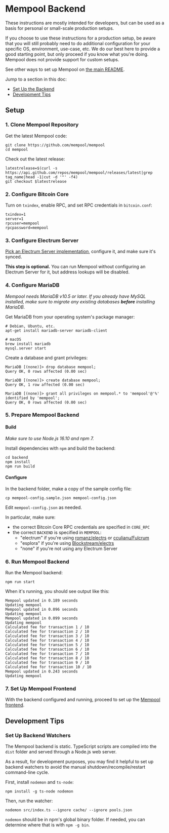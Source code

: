 # Mempool Backend

These instructions are mostly intended for developers, but can be used as a basis for personal or small-scale production setups. 

If you choose to use these instructions for a production setup, be aware that you will still probably need to do additional configuration for your specific OS, environment, use-case, etc. We do our best here to provide a good starting point, but only proceed if you know what you're doing. Mempool does not provide support for custom setups.

See other ways to set up Mempool on [the main README](/../../#installation-methods).

Jump to a section in this doc:
- [Set Up the Backend](#setup)
- [Development Tips](#development-tips)

## Setup

### 1. Clone Mempool Repository

Get the latest Mempool code:

```
git clone https://github.com/mempool/mempool
cd mempool
```

Check out the latest release:

```
latestrelease=$(curl -s https://api.github.com/repos/mempool/mempool/releases/latest|grep tag_name|head -1|cut -d '"' -f4)
git checkout $latestrelease
```

### 2. Configure Bitcoin Core

Turn on `txindex`, enable RPC, and set RPC credentials in `bitcoin.conf`:

```
txindex=1
server=1
rpcuser=mempool
rpcpassword=mempool
```

### 3. Configure Electrum Server

[Pick an Electrum Server implementation](https://mempool.space/docs/faq#address-lookup-issues), configure it, and make sure it's synced.

**This step is optional.** You can run Mempool without configuring an Electrum Server for it, but address lookups will be disabled.

### 4. Configure MariaDB

_Mempool needs MariaDB v10.5 or later. If you already have MySQL installed, make sure to migrate any existing databases **before** installing MariaDB._

Get MariaDB from your operating system's package manager:

```
# Debian, Ubuntu, etc.
apt-get install mariadb-server mariadb-client

# macOS
brew install mariadb
mysql.server start
```

Create a database and grant privileges:

```
MariaDB [(none)]> drop database mempool;
Query OK, 0 rows affected (0.00 sec)

MariaDB [(none)]> create database mempool;
Query OK, 1 row affected (0.00 sec)

MariaDB [(none)]> grant all privileges on mempool.* to 'mempool'@'%' identified by 'mempool';
Query OK, 0 rows affected (0.00 sec)
```

### 5. Prepare Mempool Backend

#### Build

_Make sure to use Node.js 16.10 and npm 7._

Install dependencies with `npm` and build the backend:

```
cd backend
npm install
npm run build
```

#### Configure

In the backend folder, make a copy of the sample config file:

```
cp mempool-config.sample.json mempool-config.json
```

Edit `mempool-config.json` as needed. 

In particular, make sure:
- the correct Bitcoin Core RPC credentials are specified in `CORE_RPC`
- the correct `BACKEND` is specified in `MEMPOOL`:
  - "electrum" if you're using [romanz/electrs](https://github.com/romanz/electrs) or [cculianu/Fulcrum](https://github.com/cculianu/Fulcrum)
  - "esplora" if you're using [Blockstream/electrs](https://github.com/Blockstream/electrs)
  - "none" if you're not using any Electrum Server

### 6. Run Mempool Backend

Run the Mempool backend:

```
npm run start
```

When it's running, you should see output like this:

```
Mempool updated in 0.189 seconds
Updating mempool
Mempool updated in 0.096 seconds
Updating mempool
Mempool updated in 0.099 seconds
Updating mempool
Calculated fee for transaction 1 / 10
Calculated fee for transaction 2 / 10
Calculated fee for transaction 3 / 10
Calculated fee for transaction 4 / 10
Calculated fee for transaction 5 / 10
Calculated fee for transaction 6 / 10
Calculated fee for transaction 7 / 10
Calculated fee for transaction 8 / 10
Calculated fee for transaction 9 / 10
Calculated fee for transaction 10 / 10
Mempool updated in 0.243 seconds
Updating mempool
```

### 7. Set Up Mempool Frontend
With the backend configured and running, proceed to set up the [Mempool frontend](../frontend#manual-setup).

## Development Tips

### Set Up Backend Watchers

The Mempool backend is static. TypeScript scripts are compiled into the `dist` folder and served through a Node.js web server. 

As a result, for development purposes, you may find it helpful to set up backend watchers to avoid the manual shutdown/recompile/restart command-line cycle.

First, install `nodemon` and `ts-node`:

```
npm install -g ts-node nodemon
```

Then, run the watcher:

```
nodemon src/index.ts --ignore cache/ --ignore pools.json
```

`nodemon` should be in npm's global binary folder. If needed, you can determine where that is with `npm -g bin`.
